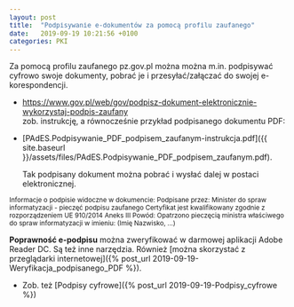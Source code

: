 ```yaml
---
layout: post
title:  "Podpisywanie e-dokumentów za pomocą profilu zaufanego"
date:   2019-09-19 10:21:56 +0100
categories: PKI
---
```


Za pomocą profilu zaufanego pz.gov.pl można można m.in. podpisywać cyfrowo swoje dokumenty, pobrać je i przesyłać/załączać do swojej e-korespondencji.


* <https://www.gov.pl/web/gov/podpisz-dokument-elektronicznie-wykorzystaj-podpis-zaufany>  
	zob. instrukcję, a równocześnie przykład podpisanego dokumentu PDF:  
* [PAdES.Podpisywanie_PDF_podpisem_zaufanym-instrukcja.pdf]({{ site.baseurl }}/assets/files/PAdES.Podpisywanie_PDF_podpisem_zaufanym.pdf). 

	Tak podpisany dokument można pobrać i wysłać dalej w postaci elektronicznej.  
<small>
Informacje o podpisie widoczne w dokumencie:  
Podpisane przez: Minister do spraw informatyzacji - pieczęć podpisu zaufanego  
Certyfikat jest kwalifikowany zgodnie z rozporządzeniem UE 910/2014 Aneks III  
Powód: Opatrzono pieczęcią ministra właściwego do spraw informatyzacji w imieniu: (Imię Nazwisko, ...)
</small>

**Poprawność e-podpisu** można zweryfikować w darmowej aplikacji Adobe Reader DC. Są też inne narzędzia. Również [można skorzystać z przeglądarki internetowej]({% post_url 2019-09-19-Weryfikacja_podpisanego_PDF %}).

* Zob. też [Podpisy cyfrowe]({% post_url 2019-09-19-Podpisy_cyfrowe %})

<style> code {font-size: smaller;} </style>